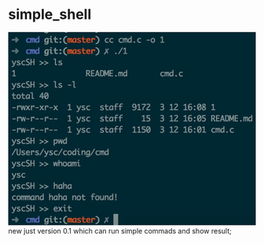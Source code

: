 # simple_shell

![image](https://raw.githubusercontent.com/ysc6688/simple_shell/master/0.1.png)
new just version 0.1 which can run simple commads and show result;
